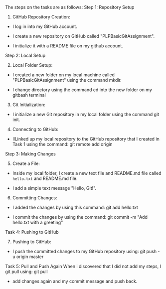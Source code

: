 The steps on the tasks are as follows:
Step 1: Repository Setup

1. GitHub Repository Creation:

- I log in into my GitHub account.

- I create a new repository on GitHub called "PLPBasicGitAssignment".

- I initialize it with a README file on my github account.

Step 2: Local Setup

2. Local Folder Setup:

- I created a new folder on my local machine called "PLPBasicGitAssignment" using the command mkdir.

- I change directory using the command cd into the new folder on my gitbash terminal

3. Git Initialization:

- I initialize a new Git repository in my local folder using the command git init.

4. Connecting to GitHub:

- IlLinked up my local repository to the GitHub repository that I created in Task 1 using the command: git remote add origin <my repository-url on gitHub>

Step 3: Making Changes

5. Create a File:

- Inside my local folder, I create a new text file and README.md file called `hello.txt` and README.md file.

- I add a simple text message "Hello, Git!".

6. Committing Changes:

- I added the changes by using this command: git add hello.txt

- I commit the changes by using the command: git commit -m "Add hello.txt with a greeting"

Task 4: Pushing to GitHub

7. Pushing to GitHub:

- I push the committed changes to my GitHub repository using: git push -u origin master

Task 5: Pull and Push Again
When i discovered that I did not add my steps, I git pull using: git pull <my repository-url on gitHub>

- add changes again and my commit message and push back.

